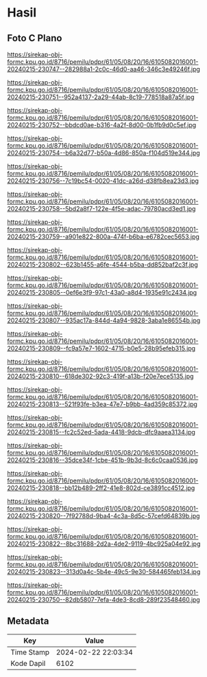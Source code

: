 # Hasil

## Foto C Plano

https://sirekap-obj-formc.kpu.go.id/8716/pemilu/pdpr/61/05/08/20/16/6105082016001-20240215-230747--282988a1-2c0c-46d0-aa46-346c3e49246f.jpg

https://sirekap-obj-formc.kpu.go.id/8716/pemilu/pdpr/61/05/08/20/16/6105082016001-20240215-230751--952a4137-2a29-44ab-8c19-778518a87a5f.jpg

https://sirekap-obj-formc.kpu.go.id/8716/pemilu/pdpr/61/05/08/20/16/6105082016001-20240215-230752--bbdcd0ae-b316-4a2f-8d00-0b1fb9d0c5ef.jpg

https://sirekap-obj-formc.kpu.go.id/8716/pemilu/pdpr/61/05/08/20/16/6105082016001-20240215-230754--b6a32d77-b50a-4d86-850a-f104d519e344.jpg

https://sirekap-obj-formc.kpu.go.id/8716/pemilu/pdpr/61/05/08/20/16/6105082016001-20240215-230756--7c19bc54-0020-41dc-a26d-d38fb8ea23d3.jpg

https://sirekap-obj-formc.kpu.go.id/8716/pemilu/pdpr/61/05/08/20/16/6105082016001-20240215-230758--5bd2a8f7-122e-4f5e-adac-79780acd3ed1.jpg

https://sirekap-obj-formc.kpu.go.id/8716/pemilu/pdpr/61/05/08/20/16/6105082016001-20240215-230759--a901e822-800a-474f-b6ba-e6782cec5653.jpg

https://sirekap-obj-formc.kpu.go.id/8716/pemilu/pdpr/61/05/08/20/16/6105082016001-20240215-230802--623b1455-a6fe-4544-b5ba-dd852baf2c3f.jpg

https://sirekap-obj-formc.kpu.go.id/8716/pemilu/pdpr/61/05/08/20/16/6105082016001-20240215-230805--0ef6e3f9-97c1-43a0-a8d4-1935e91c2434.jpg

https://sirekap-obj-formc.kpu.go.id/8716/pemilu/pdpr/61/05/08/20/16/6105082016001-20240215-230807--935ac17a-844d-4a94-9828-3aba1e86554b.jpg

https://sirekap-obj-formc.kpu.go.id/8716/pemilu/pdpr/61/05/08/20/16/6105082016001-20240215-230809--fc9a57e7-1602-4715-b0e5-28b95efeb315.jpg

https://sirekap-obj-formc.kpu.go.id/8716/pemilu/pdpr/61/05/08/20/16/6105082016001-20240215-230810--618de302-92c3-419f-a13b-f20e7ece5135.jpg

https://sirekap-obj-formc.kpu.go.id/8716/pemilu/pdpr/61/05/08/20/16/6105082016001-20240215-230813--521f93fe-b3ea-47e7-b9bb-4ad359c85372.jpg

https://sirekap-obj-formc.kpu.go.id/8716/pemilu/pdpr/61/05/08/20/16/6105082016001-20240215-230815--fc2c52ed-5ada-4418-9dcb-dfc9aaea3134.jpg

https://sirekap-obj-formc.kpu.go.id/8716/pemilu/pdpr/61/05/08/20/16/6105082016001-20240215-230816--35dce34f-1cbe-451b-9b3d-8c6c0caa0536.jpg

https://sirekap-obj-formc.kpu.go.id/8716/pemilu/pdpr/61/05/08/20/16/6105082016001-20240215-230818--bb12b489-2ff2-41e8-802d-ce3891cc4512.jpg

https://sirekap-obj-formc.kpu.go.id/8716/pemilu/pdpr/61/05/08/20/16/6105082016001-20240215-230820--7f92788d-9ba4-4c3a-8d5c-57cefd64839b.jpg

https://sirekap-obj-formc.kpu.go.id/8716/pemilu/pdpr/61/05/08/20/16/6105082016001-20240215-230822--8bc31688-2d2a-4de2-9119-4bc925a04e92.jpg

https://sirekap-obj-formc.kpu.go.id/8716/pemilu/pdpr/61/05/08/20/16/6105082016001-20240215-230823--313d0a4c-5b4e-49c5-9e30-584465feb134.jpg

https://sirekap-obj-formc.kpu.go.id/8716/pemilu/pdpr/61/05/08/20/16/6105082016001-20240215-230750--82db5807-7efa-4de3-8cd8-289f23548460.jpg


## Metadata

| Key        | Value               |
| ---------- | ------------------- |
| Time Stamp | 2024-02-22 22:03:34 |
| Kode Dapil | 6102                |



